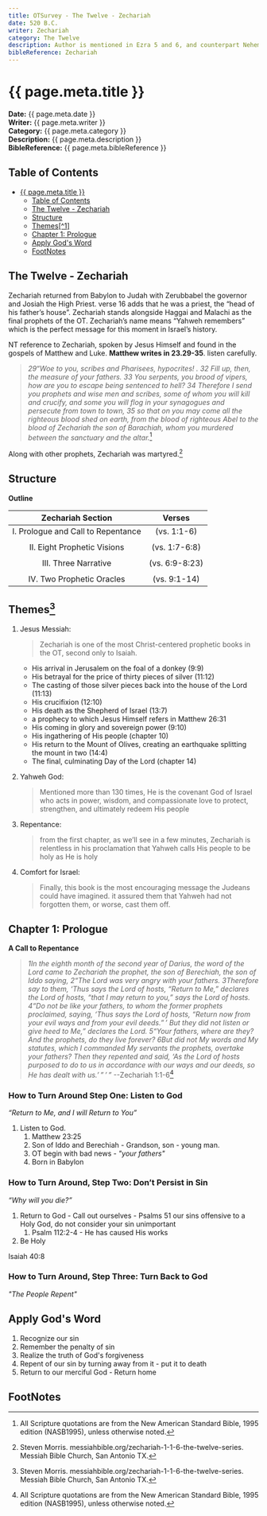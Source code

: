 ```yaml
---
title: OTSurvey - The Twelve - Zechariah
date: 520 B.C.
writer: Zechariah
category: The Twelve
description: Author is mentioned in Ezra 5 and 6, and counterpart Nehemiah 12:1. Date is the same year as Haggai's prophecy, in the eighth month.
bibleReference: Zechariah
---
```


# {{ page.meta.title }}

**Date:** {{ page.meta.date }}  
**Writer:** {{ page.meta.writer }}  
**Category:** {{ page.meta.category }}  
**Description:** {{ page.meta.description }}  
**BibleReference:** {{ page.meta.bibleReference }}

## Table of Contents

- [{{ page.meta.title }}](#-pagemetatitle-)
  - [Table of Contents](#table-of-contents)
  - [The Twelve - Zechariah](#the-twelve---zechariah)
  - [Structure](#structure)
  - [Themes\[^1\]](#themes1)
  - [Chapter 1: Prologue](#chapter-1-prologue)
  - [Apply God's Word](#apply-gods-word)
  - [FootNotes](#footnotes)

## The Twelve - Zechariah

Zechariah returned from Babylon to Judah with Zerubbabel the governor and Josiah the High Priest. verse 16 adds that he was a priest, the “head of his father’s house”. Zechariah stands alongside Haggai and Malachi as the final prophets of the OT. Zechariah’s name means “Yahweh remembers” which is the perfect message for this moment in Israel’s history.

NT reference to Zechariah, spoken by Jesus Himself and found in the gospels of Matthew and Luke. **Matthew writes in 23.29-35**. listen carefully.  

> *29“Woe to you, scribes and Pharisees, hypocrites! . 32 Fill up, then, the measure of your fathers. 33 You serpents, you brood of vipers, how are you to escape being sentenced to hell? 34 Therefore I send you prophets and wise men and scribes, some of whom you will kill and crucify, and some you will flog in your synagogues and persecute from town to town, 35 so that on you may come all the righteous blood shed on earth, from the blood of righteous Abel to the blood of Zechariah the son of Barachiah, whom you murdered between the sanctuary and the altar.*[^2]

Along with other prophets, Zechariah was martyred.[^1]

## Structure

**Outline**  

| Zechariah Section | Verses |
| :---: | :---: |
| I. Prologue and Call to Repentance| (vs. 1:1-6) |
| | |
| II. Eight Prophetic Visions | (vs. 1:7-6:8) |
| | |
| III. Three Narrative | (vs. 6:9-8:23) |
| | |
| IV. Two Prophetic Oracles | (vs. 9:1-14) |

## Themes[^1]

1. Jesus Messiah:

    > Zechariah is one of the most Christ-centered prophetic books in the OT, second only to Isaiah.  
      - His arrival in Jerusalem on the foal of a donkey (9:9)  
      - His betrayal for the price of thirty pieces of silver (11:12)  
      - The casting of those silver pieces back into the house of the Lord (11:13)  
      - His crucifixion (12:10)  
      - His death as the Shepherd of Israel (13:7)  
      - a prophecy to which Jesus Himself refers in Matthew 26:31  
      - His coming in glory and sovereign power (9:10)  
      - His ingathering of His people (chapter 10)  
      - His return to the Mount of Olives, creating an earthquake splitting the mount in two (14:4)  
      - The final, culminating Day of the Lord (chapter 14)  

2. Yahweh God:

    > Mentioned more than 130 times, He is the covenant God of Israel who acts in power, wisdom, and compassionate love to protect, strengthen, and ultimately redeem His people

3. Repentance:

    > from the first chapter, as we’ll see in a few minutes, Zechariah is relentless in his proclamation that Yahweh calls His people to be holy as He is holy

4. Comfort for Israel:

    > Finally, this book is the most encouraging message the Judeans could have imagined. it assured them that Yahweh had not forgotten them, or worse, cast them off.

## Chapter 1: Prologue

**A Call to Repentance**  

> *1In the eighth month of the second year of Darius, the word of the Lord came to Zechariah the prophet, the son of Berechiah, the son of Iddo saying, 2“The Lord was very angry with your fathers. 3Therefore say to them, ‘Thus says the Lord of hosts, “Return to Me,” declares the Lord of hosts, “that I may return to you,” says the Lord of hosts. 4“Do not be like your fathers, to whom the former prophets proclaimed, saying, ‘Thus says the Lord of hosts, “Return now from your evil ways and from your evil deeds.” ’ But they did not listen or give heed to Me,” declares the Lord. 5“Your fathers, where are they? And the prophets, do they live forever? 6But did not My words and My statutes, which I commanded My servants the prophets, overtake your fathers? Then they repented and said, ‘As the Lord of hosts purposed to do to us in accordance with our ways and our deeds, so He has dealt with us.’ ” ’ ”*
> --Zechariah 1:1-6[^2]

### How to Turn Around Step One: Listen to God

*“Return to Me, and I will Return to You”*

1. Listen to God.
   1. Matthew 23:25
   2. Son of Iddo and Berechiah - Grandson, son - young man.
   3. OT begin with bad news - *"your fathers"*
   4. Born in Babylon

### How to Turn Around, Step Two: Don’t Persist in Sin

*“Why will you die?”*

1. Return to God - Call out ourselves - Psalms 51 our sins offensive to a Holy God, do not consider your sin unimportant
      1. Psalm 112:2-4 - He has caused His works
2. Be Holy

Isaiah 40:8

### How to Turn Around, Step Three: Turn Back to God

*"The People Repent"*

## Apply God's Word

1. Recognize our sin
1. Remember the penalty of sin
1. Realize the truth of God's forgiveness
1. Repent of our sin by turning away from it - put it to death
1. Return to our merciful God - Return home

## FootNotes

[^1]: Steven Morris. messiahbible.org/zechariah-1-1-6-the-twelve-series. Messiah Bible Church, San Antonio TX.
[^2]: All Scripture quotations are from the New American Standard Bible, 1995 edition (NASB1995), unless otherwise noted.
